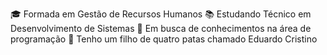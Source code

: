 🎓 Formada em Gestão de Recursos Humanos
📚 Estudando Técnico em Desenvolvimento de Sistemas
📌 Em busca de conhecimentos na área de programação
🐶 Tenho um filho de quatro patas chamado Eduardo Cristino
